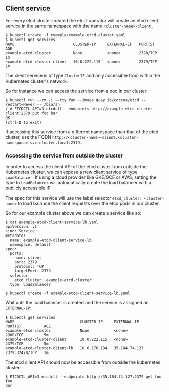 ## Client service
For every etcd cluster created the etcd-operator will create an etcd client service in the same namespace with the name `<cluster-name>-client` .
```
$ kubectl create -f example/example-etcd-cluster.yaml
$ kubectl get services
NAME                          CLUSTER-IP     EXTERNAL-IP   PORT(S)    AGE
example-etcd-cluster          None           <none>        2380/TCP   1m
example-etcd-cluster-client   10.0.222.115   <none>        2379/TCP   1m
```

The client service is of type `ClusterIP` and only accessible from within the Kubernetes cluster's network.

So for instance we can access the service from a pod in our cluster:
```
$ kubectl run --rm -i --tty fun --image quay.io/coreos/etcd --restart=Never -- /bin/sh
/ # ETCDCTL_API=3 etcdctl --endpoints http://example-etcd-cluster-client:2379 put foo bar
OK
(ctrl-D to exit)
```
If accessing this service from a different namespace than that of the etcd cluster, use the FQDN `http://<cluster-name>-client.<cluster-namespace>.svc.cluster.local:2379` .

### Accessing the service from outside the cluster

In order to access the client API of the etcd cluster from outside the Kubernetes cluster, we can expose a new client service of type `LoadBalancer`. If using a cloud provider like GKE/GCE or AWS, setting the type to `LoadBalancer` will automatically create the load balancer with a publicly accessible IP.

The spec for this service will use the label selector `etcd_cluster: <cluster-name>` to load balance the client requests over the etcd pods in our cluster.

So for our example cluster above we can create a service like so:
```
$ cat example-etcd-client-service-lb.yaml
apiVersion: v1
kind: Service
metadata:
  name: example-etcd-client-service-lb
  namespace: default
spec:
  ports:
  - name: client
    port: 2379
    protocol: TCP
    targetPort: 2379
  selector:
    etcd_cluster: example-etcd-cluster
  type: LoadBalancer

$ kubectl create -f example-etcd-client-service-lb.yaml
```

Wait until the load balancer is created and the service is assigned an `EXTERNAL-IP`:
```
$ kubectl get services
NAME                             CLUSTER-IP     EXTERNAL-IP     PORT(S)          AGE
example-etcd-cluster             None           <none>          2380/TCP         5m
example-etcd-cluster-client      10.0.222.115   <none>          2379/TCP         5m
example-etcd-cluster-client-lb   10.0.176.134   35.184.74.127   2379:32478/TCP   1m
```

The etcd client API should now be accessible from outside the kubernetes cluster:
```
$ ETCDCTL_API=3 etcdctl --endpoints http://35.184.74.127:2379 get foo
foo
bar
```